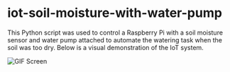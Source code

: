 # iot-soil-moisture-with-water-pump
This Python script was used to control a Raspberry Pi with a soil moisture sensor and water pump attached to automate the watering task when the soil was too dry. Below is a visual demonstration of the IoT system.

![GIF Screen](https://user-images.githubusercontent.com/60179984/181855968-ae7e5e85-f599-44c5-9fe0-0ba90f72bdd9.gif)
